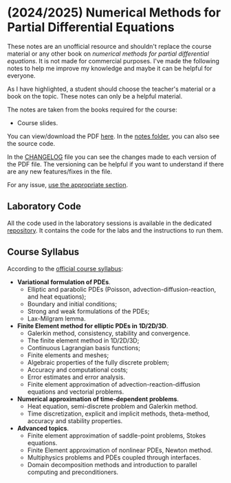 # (2024/2025) Numerical Methods for Partial Differential Equations

These notes are an unofficial resource and shouldn't replace the course material or any other book on _numerical methods for partial differential equations_. It is not made for commercial purposes. I've made the following notes to help me improve my knowledge and maybe it can be helpful for everyone.

As I have highlighted, a student should choose the teacher's material or a book on the topic. These notes can only be a helpful material.

The notes are taken from the books required for the course: 

- Course slides.

You can view/download the PDF [here](notes/numerical-methods-for-partial-differential-equations.pdf). In the [notes folder](notes/), you can also see the source code.

In the [CHANGELOG](CHANGELOG.md) file you can see the changes made to each version of the PDF file. The versioning can be helpful if you want to understand if there are any new features/fixes in the file.

For any issue, [use the appropriate section](https://github.com/PoliMI-HPC-E-notes-projects-AndreVale69/HPC-E-PoliMI-university-notes/issues).

## Laboratory Code

All the code used in the laboratory sessions is available in the dedicated [repository](https://github.com/PoliMI-HPC-E-notes-projects-AndreVale69/NM4PDE-labs). It contains the code for the labs and the instructions to run them.

## Course Syllabus

According to the [official course syllabus](https://www11.ceda.polimi.it/schedaincarico/schedaincarico/controller/scheda_pubblica/SchedaPublic.do?&evn_default=evento&c_classe=837285&__pj0=0&__pj1=990dfee5d74f45541b9409e99ff475f2):

- **Variational formulation of PDEs**. 
  - Elliptic and parabolic PDEs (Poisson, advection-diffusion-reaction, and heat equations); 
  - Boundary and initial conditions; 
  - Strong and weak formulations of the PDEs; 
  - Lax-Milgram lemma.
- **Finite Element method for elliptic PDEs in 1D/2D/3D**. 
  - Galerkin method, consistency, stability and convergence. 
  - The finite element method in 1D/2D/3D; 
  - Continuous Lagrangian basis functions; 
  - Finite elements and meshes; 
  - Algebraic properties of the fully discrete problem; 
  - Accuracy and computational costs; 
  - Error estimates and error analysis. 
  - Finite element approximation of advection-reaction-diffusion equations and vectorial problems.
- **Numerical approximation of time-dependent problems**. 
  - Heat equation, semi-discrete problem and Galerkin method. 
  - Time discretization, explicit and implicit methods, theta-method, accuracy and stability properties.
- **Advanced topics**. 
  - Finite element approximation of saddle-point problems, Stokes equations. 
  - Finite Element approximation of nonlinear PDEs, Newton method. 
  - Multiphysics problems and PDEs coupled through interfaces. 
  - Domain decomposition methods and introduction to parallel computing and preconditioners.
